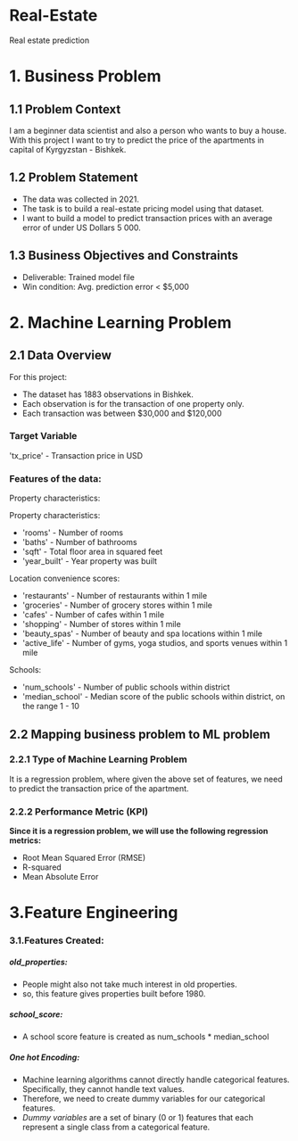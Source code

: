 # Real-Estate
Real estate prediction

# 1. Business Problem
## 1.1 Problem Context

I am a beginner data scientist and also a person who wants to buy a house. With this project I want to try to predict the price of the apartments in capital of Kyrgyzstan - Bishkek.

## 1.2 Problem Statement
* The data was collected in 2021.
* The task is to build a real-estate pricing model using that dataset.
* I want to build a model to predict transaction prices with an average error of under US Dollars 5 000.

## 1.3 Business Objectives and Constraints
* Deliverable: Trained model file
* Win condition: Avg. prediction error < \$5,000

# 2. Machine Learning Problem
## 2.1 Data Overview

For this project:

* The dataset has 1883 observations in Bishkek.
* Each observation is for the transaction of one property only.
* Each transaction was between $30,000 and $120,000

### Target Variable
'tx_price' - Transaction price in USD

### Features of the data:

Property characteristics:

Property characteristics:
* 'rooms' - Number of rooms
* 'baths' - Number of bathrooms
* 'sqft' - Total floor area in squared feet
* 'year_built' - Year property was built

Location convenience scores:
* 'restaurants' - Number of restaurants within 1 mile
* 'groceries' - Number of grocery stores within 1 mile
* 'cafes' - Number of cafes within 1 mile
* 'shopping' - Number of stores within 1 mile
* 'beauty_spas' - Number of beauty and spa locations within 1 mile
* 'active_life' - Number of gyms, yoga studios, and sports venues within 1 mile

Schools:
* 'num_schools' - Number of public schools within district
* 'median_school' - Median score of the public schools within district, on the range 1 - 10

## 2.2 Mapping business problem to ML problem
### 2.2.1 Type of Machine Learning Problem
It is a regression problem, where given the above set of features, we need to predict the transaction price of the apartment.

### 2.2.2 Performance Metric (KPI)
**Since it is a regression problem, we will use the following regression metrics:**
* Root Mean Squared Error (RMSE)
* R-squared
* Mean Absolute Error

# 3.Feature Engineering

### 3.1.Features Created:

##### old_properties:
* People might also not take much interest in old properties.
* so, this feature gives properties built before 1980.

##### school_score:
* A school score feature is created as num_schools * median_school

##### One hot Encoding:
* Machine learning algorithms cannot directly handle categorical features. Specifically, they cannot handle text values.
* Therefore, we need to create dummy variables for our categorical features.
* *Dummy variables* are a set of binary (0 or 1) features that each represent a single class from a categorical feature.















